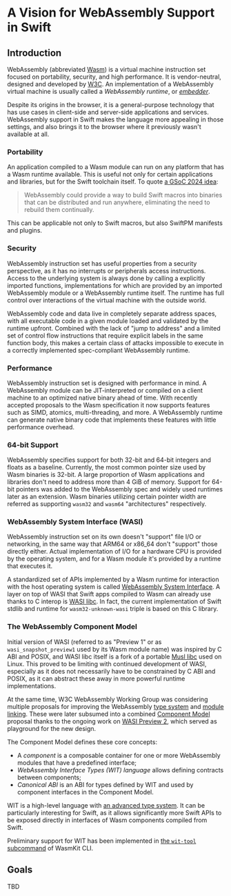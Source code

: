 # A Vision for WebAssembly Support in Swift

## Introduction

WebAssembly (abbreviated [Wasm](https://webassembly.github.io/spec/core/intro/introduction.html#wasm)) is a virtual 
machine instruction set focused on portability, security, and high performance. It is vendor-neutral, designed and
developed by [W3C](https://w3.org). An implementation of a WebAssembly virtual machine is usually called a
*WebAssembly runtime*, or [*embedder*](https://webassembly.github.io/spec/core/intro/overview.html#embedder).

Despite its origins in the browser, it is a general-purpose technology that has use cases in client-side and
server-side applications and services. WebAssembly support in Swift makes the language more appealing in those settings,
and also brings it to the browser where it previously wasn't available at all.

### Portability

An application compiled to a Wasm module can run on any platform that has a Wasm runtime available. This is useful not
only for certain applications and libraries, but for the Swift toolchain itself. To quote
[a GSoC 2024 idea](https://www.swift.org/gsoc2024/#building-swift-macros-with-webassembly):

> WebAssembly could provide a way to build Swift macros into binaries that can be distributed and run anywhere,
> eliminating the need to rebuild them continually.

This can be applicable not only to Swift macros, but also SwiftPM manifests and plugins.

### Security

WebAssembly instruction set has useful properties from a security perspective, as it has
no interrupts or peripherals access instructions. Access to the underlying system is always done by calling a
explicitly imported functions, implementations for which are provided by an imported WebAssembly module or a WebAssembly
runtime itself. The runtime has full control over interactions of the virtual machine with the outside world.

WebAssembly code and data live in completely separate address spaces, with all executable code in a given module loaded
and validated by the runtime upfront. Combined with the lack of "jump to address" and a limited set of control flow
instructions that require explicit labels in the same function body, this makes a certain class of attacks impossible to
execute in a correctly implemented spec-compliant WebAssembly runtime.

### Performance

WebAssembly instruction set is designed with performance in mind. A WebAssembly module can be JIT-interpreted or
compiled on a client machine to an optimized native binary ahead of time. With recently accepted proposals to the Wasm
specification it now supports features such as SIMD, atomics, multi-threading, and more. A WebAssembly runtime can
generate native binary code that implements these features with little performance overhead.

### 64-bit Support

WebAssembly specifies support for both 32-bit and 64-bit integers and floats as a baseline. Currently, the most common
pointer size used by Wasm binaries is 32-bit. A large proportion of Wasm applications and libraries don't need to
address more than 4 GiB of memory. Support for 64-bit pointers was added to the WebAssembly spec and widely used
runtimes later as an extension. Wasm binaries utilizing certain pointer width are referred as supporting `wasm32`
and `wasm64` "architectures" respectively.

### WebAssembly System Interface (WASI)

WebAssembly instruction set on its own doesn't "support" file I/O or networking, in the same way that ARM64 or x86_64
don't "support" those directly either. Actual implementation of I/O for a hardware CPU is provided by the operating system, and
for a Wasm module it's provided by a runtime that executes it.

A standardized set of APIs implemented by a Wasm runtime for interaction with the host
operating system is called [WebAssembly System Interface](https://wasi.dev). A layer on top of WASI that Swift apps compiled to Wasm
can already use thanks to C interop is [WASI libc](https://github.com/WebAssembly/wasi-libc). In fact, the current
implementation of Swift stdlib and runtime for `wasm32-unknown-wasi` triple is based on this C library.

### The WebAssembly Component Model

Initial version of WASI (referred to as "Preview 1" or as `wasi_snapshot_preview1` used by its Wasm module name) was
inspired by C ABI and POSIX, and WASI libc itself is a fork of a portable [Musl libc](http://musl.libc.org) used on
Linux. This proved to be limiting with continued development of WASI, especially as it does not necessarily have to
be constrained by C ABI and POSIX, as it can abstract these away in more powerful runtime implementations.

At the same time, W3C WebAssembly Working Group was considering multiple proposals for improving the WebAssembly [type
system](https://github.com/webassembly/interface-types) and
[module linking](https://github.com/webassembly/module-linking). These were later subsumed into a combined
[Component Model](https://component-model.bytecodealliance.org) proposal thanks to the ongoing work on
[WASI Preview 2](https://github.com/WebAssembly/WASI/blob/main/preview2/README.md), which served as playground for
the new design.

The Component Model defines these core concepts:

- A *component* is a composable container for one or more WebAssembly modules that have a predefined interface;
- *WebAssembly Interface Types (WIT) language* allows defining contracts between components;
- *Canonical ABI* is an ABI for types defined by WIT and used by component interfaces in the Component Model.

WIT is a high-level language with [an advanced type system](https://component-model.bytecodealliance.org/design/wit.html#built-in-types). It can be particularly interesting for Swift, as it allows significantly more Swift APIs to be exposed directly in interfaces of Wasm
components compiled from Swift.

Preliminary support for WIT has been implemented in
[the `wit-tool` subcommand](https://github.com/swiftwasm/WasmKit/blob/0.0.3/Sources/WITTool/WITTool.swift) of WasmKit
CLI.

## Goals

TBD
